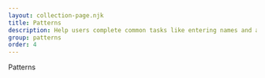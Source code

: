 ```yaml
---
layout: collection-page.njk
title: Patterns
description: Help users complete common tasks like entering names and addresses, filling in forms and creating accounts.
group: patterns
order: 4
---
```


Patterns
